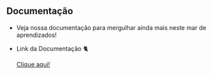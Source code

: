 ## Documentação
- Veja nossa documentação para mergulhar ainda mais neste mar de aprendizados!
- Link da Documentação 🐈

    [Clique aqui!](https://documenter.getpostman.com/view/43171648/2sB2qZENTN)
